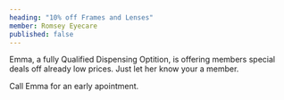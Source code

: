 ```yaml
---
heading: "10% off Frames and Lenses"
member: Romsey Eyecare
published: false
---
```



Emma, a fully Qualified Dispensing Optition, is offering members special deals off already low prices. Just let her know your a member.

Call Emma for an early apointment.
